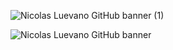 ![Nicolas Luevano GitHub banner (1)](https://user-images.githubusercontent.com/64442298/110596814-9b606380-8134-11eb-9167-35318e0aa0a5.gif)

![Nicolas Luevano GitHub banner](https://user-images.githubusercontent.com/64442298/110595934-859e6e80-8133-11eb-8cd8-f5cb356d3e31.gif)


<!--
**nicolasluevano/nicolasluevano** is a ✨ _special_ ✨ repository because its `README.md` (this file) appears on your GitHub profile.

Here are some ideas to get you started:

- 🔭 I’m currently working on ...
- 🌱 I’m currently learning ...
- 👯 I’m looking to collaborate on ...
- 🤔 I’m looking for help with ...
- 💬 Ask me about ...
- 📫 How to reach me: ...
- 😄 Pronouns: ...
- ⚡ Fun fact: ...
-->
